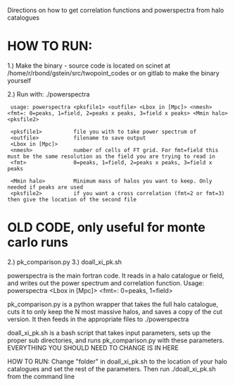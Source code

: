 Directions on how to get correlation functions and powerspectra from halo catalogues

# HOW TO RUN:

  1.) Make the binary - source code is located on scinet at /home/r/rbond/gstein/src/twopoint_codes  or on gitlab to make the binary yourself 

  2.) Run with:
   ./powerspectra 

     usage: powerspectra <pksfile1> <outfile> <Lbox in [Mpc]> <nmesh> <fmt=: 0=peaks, 1=field, 2=peaks x peaks, 3=field x peaks> <Mmin halo> <pksfile2>

     <pksfile1>          file you with to take power spectrum of
     <outfile>           filename to save output
     <Lbox in [Mpc]>    
     <nmesh>             number of cells of FT grid. For fmt=field this must be the same resolution as the field you are trying to read in 
     <fmt>               0=peaks, 1=field, 2=peaks x peaks, 3=field x peaks 

     <Mmin halo>         Minimum mass of halos you want to keep. Only needed if peaks are used
     <pksfile2>          if you want a cross correlation (fmt=2 or fmt=3) then give the location of the second file











#  OLD CODE, only useful for monte carlo runs 
2.) pk_comparison.py
3.) doall_xi_pk.sh


powerspectra is the main fortran code. It reads in a halo catalogue or field, and writes out the power spectrum and correlation function. Usage: powerspectra <mergedfile> <outfile> <Lbox in [Mpc]> <nmesh> <fmt=: 0=peaks, 1=field>

pk_comparison.py is a python wrapper that takes the full halo catalogue, cuts it to only keep the N most massive halos, and saves a copy of the cut version. It then feeds in the appropriate files to ./powerspectra

doall_xi_pk.sh is a bash script that takes input parameters, sets up the proper sub directories, and runs pk_comparison.py with these parameters. EVERYTHING YOU SHOULD NEED TO CHANGE IS IN HERE

HOW TO RUN:
Change "folder" in doall_xi_pk.sh to the location of your halo catalogues and set the rest of the parameters. Then run ./doall_xi_pk.sh from the command line
